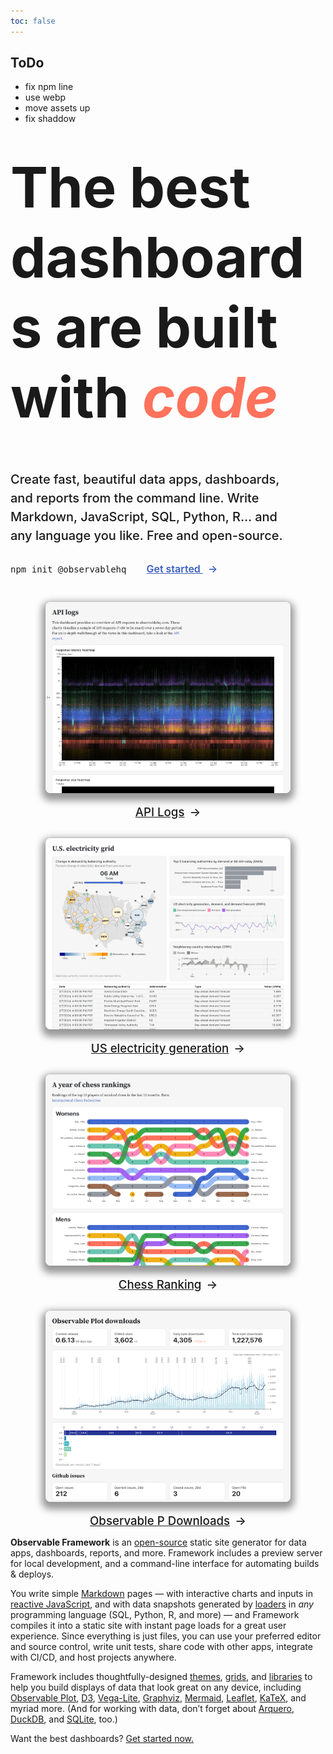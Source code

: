 ```yaml
---
toc: false
---
```


## ToDo
- fix npm line
- use webp
- move assets up
- fix shaddow

<style>

.hero {
  display: flex;
  flex-direction: column;
  font-family: var(--serif);
  _margin: 4rem 0 8rem;
  text-wrap: balance;
  _text-align: center;
}

.hero h1 {
  font-size: 56px;
  line-height: 70px;
  letter-spacing: -0.15px;
  margin: 2rem 0;
  _max-width: none;
  _font-size: 14vw;
  _font-weight: 900;
  _line-height: 1;
  _background: linear-gradient(30deg, var(--theme-foreground-focus), currentColor);
  -_webkit-background-clip: text;
  -_webkit-text-fill-color: transparent;
  _background-clip: text;
}

.hero .accent {
  color: #FF725C;
  font-style: italic;
}

.foo {
  font-family: 'SF Pro Text';
  font-style: normal;
  font-weight: 600;
  font-size: 16px;
  line-height: 16px;
  color: #3B5FC0;
}

.hero h2 {
  _margin: 0 0 3rem;
  max-width: 34em;
  font-size: 20px;
  font-style: initial;
  font-weight: 500;
  line-height: 1.5;
  color: var(--theme-foreground-muted);
}

@media (min-width: 640px) {
  .hero h1 {
    font-size: 90px;
    line-height: 112px;
  }
}

figure img {
  border-radius: 8px;
  margin: 1rem;
  max-width: calc(100% - 2rem);
  box-shadow: 0 0 0 0.75px rgba(128, 128, 128, 0.2), 0 6px 12px 6px rgba(0, 0, 0, 0.4);
  aspect-ratio: 3024 / 1888;
  object-fit: cover;
  object-position: 0 100%;
  aspect-ratio: 592 / 462;
}

figcaption {
  text-align: center;
  font-weight: 500;
  font-size: 14pt;
}

.arrow {
  display: inline-block;
  margin-left: 0.5rem;
}

</style>

<div class="hero">
  <h1>The best dashboards are built with <span class="accent">code</span></h1>
  <h2>Create fast, beautiful data apps, dashboards, and reports from the command line. Write Markdown, JavaScript, SQL, Python, R… and any language you like. Free and open-source.</h2>
  <div style="display: flex; align-items: baseline; justify-content: start;">
    <pre data-copy>npm init @observablehq</pre>
    <a href="./getting-started" style="margin-left: 2em;" class="foo">
      Get started
      <span class="arrow">→</span>
    </a>
  </div>
</div>

<div class="grid grid-cols-2">
  <a href="https://observablehq.com/framework/examples/api">
    <figure>
      <picture>
        <source srcset="./assets/api-logs-dark.png" media="(prefers-color-scheme: dark)">
        <img class="crop" loading="lazy" src="./assets/api-logs.png" >
      </picture>
      <figcaption>API Logs<span class="arrow">→</span></figcaption>
    </figure>
  </a>
  <a href="https://observablehq.com/framework/examples/eia">
    <figure>
      <picture>
        <source srcset="./assets/eia-dark.png" media="(prefers-color-scheme: dark)">
        <img loading="lazy" src="./assets/eia.png">
      </picture>
      <figcaption>US electricity generation<span class="arrow">→</span></figcaption>
    </figure>
  </a>
  <a href="https://observablehq.com/framework/examples/chess">
    <figure>
      <picture>
        <source srcset="./assets/chess-dark.png" media="(prefers-color-scheme: dark)">
        <img loading="lazy" src="./assets/chess.png">
      </picture>
      <figcaption>Chess Ranking<span class="arrow">→</span></figcaption>
    </figure>
  </a>
  <a href="https://observablehq.com/framework/examples/plot">
    <figure>
      <picture>
        <source srcset="./assets/plot-downloads-dark.png" media="(prefers-color-scheme: dark)">
        <img loading="lazy" src="./assets/plot-downloads.png">
      </picture>
      <figcaption>Observable P Downloads<span class="arrow">→</span></figcaption>
    </figure>
  </a>
</div>

**Observable Framework** is an [open-source](https://github.com/observablehq/framework) static site generator for data apps, dashboards, reports, and more. Framework includes a preview server for local development, and a command-line interface for automating builds & deploys.

You write simple [Markdown](./markdown) pages — with interactive charts and inputs in [reactive JavaScript](./javascript), and with data snapshots generated by [loaders](./loaders) in _any_ programming language (SQL, Python, R, and more) — and Framework compiles it into a static site with instant page loads for a great user experience. Since everything is just files, you can use your preferred editor and source control, write unit tests, share code with other apps, integrate with CI/CD, and host projects anywhere.

Framework includes thoughtfully-designed [themes](./themes), [grids](./css/grid), and [libraries](./javascript/imports) to help you build displays of data that look great on any device, including [Observable Plot](./lib/plot), [D3](./lib/d3), [Vega-Lite](./lib/vega-lite), [Graphviz](./lib/graphviz), [Mermaid](./lib/mermaid), [Leaflet](./lib/leaflet), [KaTeX](./lib/tex), and myriad more. (And for working with data, don’t forget about [Arquero](./lib/arquero), [DuckDB](./lib/duckdb), and [SQLite](./lib/sqlite), too.)

Want the best dashboards? [Get started now.](./getting-started)
